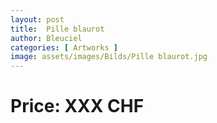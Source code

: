 ```yaml
---
layout: post
title:  Pille blaurot
author: Bleuciel
categories: [ Artworks ]
image: assets/images/Bilds/Pille blaurot.jpg
---
```

# Price: XXX CHF
